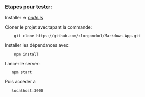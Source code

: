 ### Etapes pour tester:

Installer =>
    *[node.js](https://nodejs.org/en/)*

Cloner le projet avec tapant la commande:
```
    git clone https://github.com/zlorgoncho1/Markdown-App.git
 ``` 
      
Installer les dépendances avec:
```
    npm install
```
      
Lancer le server:
 ```
    npm start
```
Puis accéder à 
 ```
    localhost:3000
```
